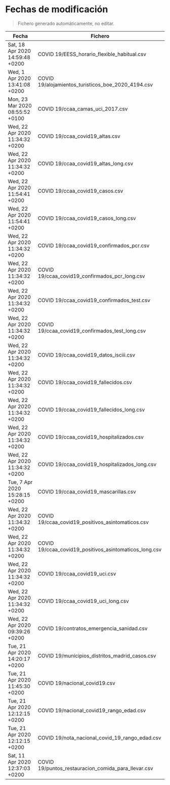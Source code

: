 # Fechas de modificación

> Fichero generado automáticamente, no editar.

| Fecha                           | Fichero                  |
|---------------------------------|--------------------------|
| Sat, 18 Apr 2020 14:59:48 +0200  | COVID 19/EESS_horario_flexible_habitual.csv |
| Wed, 1 Apr 2020 13:41:08 +0200  | COVID 19/alojamientos_turisticos_boe_2020_4194.csv |
| Mon, 23 Mar 2020 08:55:52 +0100  | COVID 19/ccaa_camas_uci_2017.csv |
| Wed, 22 Apr 2020 11:34:32 +0200  | COVID 19/ccaa_covid19_altas.csv |
| Wed, 22 Apr 2020 11:34:32 +0200  | COVID 19/ccaa_covid19_altas_long.csv |
| Wed, 22 Apr 2020 11:54:41 +0200  | COVID 19/ccaa_covid19_casos.csv |
| Wed, 22 Apr 2020 11:54:41 +0200  | COVID 19/ccaa_covid19_casos_long.csv |
| Wed, 22 Apr 2020 11:34:32 +0200  | COVID 19/ccaa_covid19_confirmados_pcr.csv |
| Wed, 22 Apr 2020 11:34:32 +0200  | COVID 19/ccaa_covid19_confirmados_pcr_long.csv |
| Wed, 22 Apr 2020 11:34:32 +0200  | COVID 19/ccaa_covid19_confirmados_test.csv |
| Wed, 22 Apr 2020 11:34:32 +0200  | COVID 19/ccaa_covid19_confirmados_test_long.csv |
| Wed, 22 Apr 2020 11:34:32 +0200  | COVID 19/ccaa_covid19_datos_isciii.csv |
| Wed, 22 Apr 2020 11:34:32 +0200  | COVID 19/ccaa_covid19_fallecidos.csv |
| Wed, 22 Apr 2020 11:34:32 +0200  | COVID 19/ccaa_covid19_fallecidos_long.csv |
| Wed, 22 Apr 2020 11:34:32 +0200  | COVID 19/ccaa_covid19_hospitalizados.csv |
| Wed, 22 Apr 2020 11:34:32 +0200  | COVID 19/ccaa_covid19_hospitalizados_long.csv |
| Tue, 7 Apr 2020 15:28:15 +0200  | COVID 19/ccaa_covid19_mascarillas.csv |
| Wed, 22 Apr 2020 11:34:32 +0200  | COVID 19/ccaa_covid19_positivos_asintomaticos.csv |
| Wed, 22 Apr 2020 11:34:32 +0200  | COVID 19/ccaa_covid19_positivos_asintomaticos_long.csv |
| Wed, 22 Apr 2020 11:34:32 +0200  | COVID 19/ccaa_covid19_uci.csv |
| Wed, 22 Apr 2020 11:34:32 +0200  | COVID 19/ccaa_covid19_uci_long.csv |
| Wed, 22 Apr 2020 09:39:26 +0200  | COVID 19/contratos_emergencia_sanidad.csv |
| Tue, 21 Apr 2020 14:20:17 +0200  | COVID 19/municipios_distritos_madrid_casos.csv |
| Tue, 21 Apr 2020 11:45:30 +0200  | COVID 19/nacional_covid19.csv |
| Tue, 21 Apr 2020 12:12:15 +0200  | COVID 19/nacional_covid19_rango_edad.csv |
| Tue, 21 Apr 2020 12:12:15 +0200  | COVID 19/nota_nacional_covid_19_rango_edad.csv |
| Sat, 11 Apr 2020 12:37:03 +0200  | COVID 19/puntos_restauracion_comida_para_llevar.csv |
